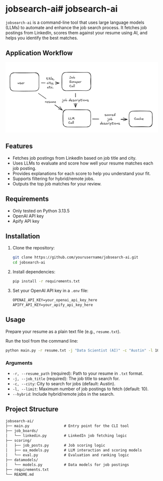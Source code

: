 # jobsearch-ai# jobsearch-ai

`jobsearch-ai` is a command-line tool that uses large language models (LLMs) to automate and enhance the job search process. It fetches job postings from LinkedIn, scores them against your resume using AI, and helps you identify the best matches.


## Application Workflow

![Diagram of how the application calls various components](./workflow.png)

## Features

- Fetches job postings from LinkedIn based on job title and city.
- Uses LLMs to evaluate and score how well your resume matches each job posting.
- Provides explanations for each score to help you understand your fit.
- Supports filtering for hybrid/remote jobs.
- Outputs the top job matches for your review.

## Requirements

- Only tested on Python 3.13.5
- OpenAI API key
- Apify API key


## Installation

1. Clone the repository:
    ```sh
    git clone https://github.com/yourusername/jobsearch-ai.git
    cd jobsearch-ai
    ```

2. Install dependencies:
    ```sh
    pip install -r requirements.txt
    ```

3. Set your OpenAI API key in a `.env` file:
    ```
    OPENAI_API_KEY=your_openai_api_key_here
    APIFY_API_KEY=your_apify_api_key_here
    ```

## Usage

Prepare your resume as a plain text file (e.g., `resume.txt`).

Run the tool from the command line:

```sh
python main.py -r resume.txt -j "Data Scientist (AI)" -c "Austin" -l 10 --hybrid
```

### Arguments

- `-r, --resume_path` (required): Path to your resume in `.txt` format.
- `-j, --job_title` (required): The job title to search for.
- `-c, --city`: City to search for jobs (default: Austin).
- `-l, --limit`: Maximum number of job postings to fetch (default: 10).
- `--hybrid`: Include hybrid/remote jobs in the search.

## Project Structure

```
jobsearch-ai/
├── main.py                # Entry point for the CLI tool
├── job_boards/
│   └── linkedin.py        # LinkedIn job fetching logic
├── scoring/
│   ├── job_posts.py       # Job scoring logic
│   ├── oa_models.py       # LLM interaction and scoring models
│   └── eval.py            # Evaluation and ranking logic
├── datamodels/
│   └── models.py          # Data models for job postings
├── requirements.txt
└── README.md
```